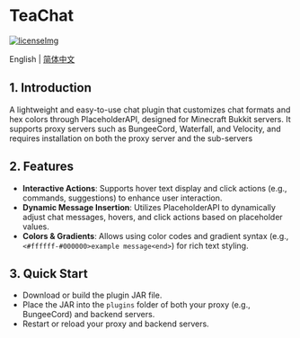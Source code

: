 # TeaChat

[![licenseImg](https://camo.githubusercontent.com/493691215cbc07b735ecb9f8920f5569166ec72eb89a9c2d17c8ab17814eda43/68747470733a2f2f696d672e736869656c64732e696f2f6769746875622f6c6963656e73652f506c616365686f6c6465724150492f506c616365686f6c6465724150492e737667)](https://github.com/PlaceholderAPI/PlaceholderAPI/blob/master/LICENSE)

English | [简体中文](https://github.com/TeaNiko/TeaChat/blob/main/README-zh_cn.md)

## 1. Introduction

A lightweight and easy-to-use chat plugin that customizes chat formats and hex colors through PlaceholderAPI, designed for Minecraft Bukkit servers. It supports proxy servers such as BungeeCord, Waterfall, and Velocity, and requires installation on both the proxy server and the sub-servers

## 2. Features

- **Interactive Actions**: Supports hover text display and click actions (e.g., commands, suggestions) to enhance user interaction.
- **Dynamic Message Insertion**: Utilizes PlaceholderAPI to dynamically adjust chat messages, hovers, and click actions based on placeholder values.
- **Colors & Gradients**: Allows using color codes and gradient syntax (e.g., `<#ffffff-#000000>example message<end>`) for rich text styling.

## 3. Quick Start

- Download or build the plugin JAR file.
- Place the JAR into the `plugins` folder of both your proxy (e.g., BungeeCord) and backend servers.
- Restart or reload your proxy and backend servers.
